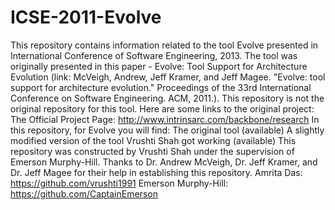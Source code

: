 # ICSE-2011-Evolve
This repository contains information related to the tool Evolve presented in International Conference of Software Engineering, 2013. The tool was originally presented in this paper - Evolve: Tool Support for Architecture Evolution (link: McVeigh, Andrew, Jeff Kramer, and Jeff Magee. "Evolve: tool support for architecture evolution." Proceedings of the 33rd International Conference on Software Engineering. ACM, 2011.). This repository is not the original repository for this tool. Here are some links to the original project: The Official Project Page: http://www.intrinsarc.com/backbone/research In this repository, for Evolve you will find: The original tool (available) A slightly modified version of the tool Vrushti Shah got working (available) This repository was constructed by Vrushti Shah under the supervision of Emerson Murphy-Hill. Thanks to Dr. Andrew McVeigh, Dr. Jeff Kramer, and Dr. Jeff Magee for their help in establishing this repository. Amrita Das: https://github.com/vrushti1991 Emerson Murphy-Hill: https://github.com/CaptainEmerson
